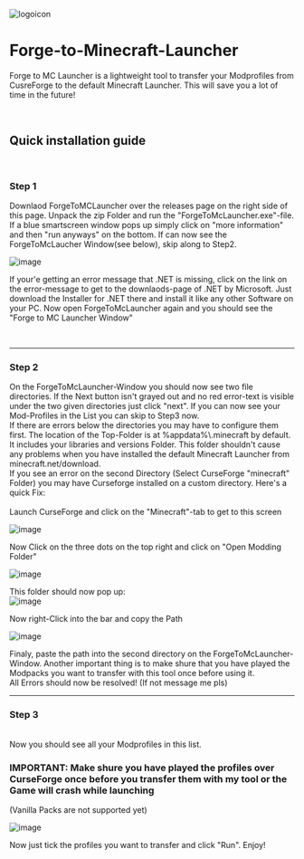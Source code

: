
![logoicon](https://github.com/derdavidoo/Forge-to-Minecraft-Launcher/assets/145209719/a9f617d0-be02-405a-955a-0667bf4d5416)
# Forge-to-Minecraft-Launcher

Forge to MC Launcher is a lightweight tool to transfer your Modprofiles from CusreForge to the default Minecraft Launcher. This will save you a lot of time in the future!

<br>


<h2>Quick installation guide</h2>
<br>
<h3>Step 1</h3>
Downlaod ForgeToMCLauncher over the releases page on the right side of this page. Unpack the zip Folder and run the
"ForgeToMcLauncher.exe"-file. If a blue smartscreen window pops up simply click on "more information" and then "run anyways" on the bottom. If can now see the ForgeToMcLaucher Window(see below), skip along to Step2.

![image](https://github.com/derdavidoo/Forge-to-Minecraft-Launcher/assets/145209719/29beea58-1e63-458b-ac74-6298ab1a68ce)
<br>

If your'e getting an error message that .NET is missing, click on the link on the error-message to get to the downlaods-page of .NET by Microsoft. Just download the Installer for .NET there and install it like
any other Software on your PC. Now open ForgeToMcLauncher again and you should see the "Forge to MC Launcher Window"

<br>

---
<h3>Step 2</h3>
On the ForgeToMcLauncher-Window you should now see two file directories. If the Next button isn't grayed out and no red error-text is visible under the two given directories just click "next". If you can now see your Mod-Profiles in the List you can skip to Step3 now.
<br>
If there are errors below the directories you may have to configure them first. The location of the Top-Folder is at %appdata%\.minecraft by default. It includes your libraries and versions Folder. This folder shouldn't cause any problems when you have installed the default Minecraft Launcher from minecraft.net/download.
<br>
If you see an error on the second Directory (Select CurseForge "minecraft" Folder) you may have Curseforge installed on a custom directory. Here's a quick Fix:
<br>
<br>
Launch CurseForge and click on the "Minecraft"-tab to get to this screen

![image](https://github.com/derdavidoo/Forge-to-Minecraft-Launcher/assets/145209719/d2d82469-e427-4aba-908b-edba32650ca1)

Now Click on the three dots on the top right and click on "Open Modding Folder"

![image](https://github.com/derdavidoo/Forge-to-Minecraft-Launcher/assets/145209719/d2193777-624d-4bc6-be63-4ce866d335de)

This folder should now pop up:
<br>
![image](https://github.com/derdavidoo/Forge-to-Minecraft-Launcher/assets/145209719/9203a695-9667-4b18-a9be-d63a8024e85d)

Now right-Click into the bar and copy the Path

![image](https://github.com/derdavidoo/Forge-to-Minecraft-Launcher/assets/145209719/6afbc8d9-7fc2-4f13-b696-4fa358af18fb)

Finaly, paste the path into the second directory on the ForgeToMcLauncher-Window. Another important thing is to make shure that you have played the Modpacks you want to transfer with this tool once before using it.
<br>
All Errors should now be resolved! (If not message me pls)

---
<h3>Step 3</h3>
<br>
Now you should see all your Modprofiles in this list.
<h3>IMPORTANT: Make shure you have played the profiles over CurseForge once before you transfer them with my tool or the Game will crash while launching</h3>
(Vanilla Packs are not supported yet)

![image](https://github.com/derdavidoo/Forge-to-Minecraft-Launcher/assets/145209719/fcb031ea-2402-40a9-aa4a-96df9d3b9a65)

Now just tick the profiles you want to transfer and click "Run". Enjoy!
